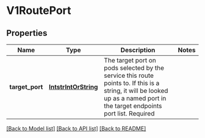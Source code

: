 # V1RoutePort

## Properties
Name | Type | Description | Notes
------------ | ------------- | ------------- | -------------
**target_port** | [**IntstrIntOrString**](IntstrIntOrString.md) | The target port on pods selected by the service this route points to. If this is a string, it will be looked up as a named port in the target endpoints port list. Required | 

[[Back to Model list]](../README.md#documentation-for-models) [[Back to API list]](../README.md#documentation-for-api-endpoints) [[Back to README]](../README.md)


